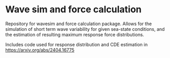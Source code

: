 # Wave sim and force calculation

Repository for wavesim and force calculation package. Allows for the simulation of short term wave variability for given sea-state conditions, and the estimation of resulting maximum response force distributions.

Includes code used for response distribution and CDE estimation in https://arxiv.org/abs/2404.16775
